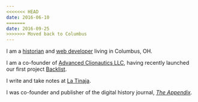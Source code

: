 ```yaml
---
<<<<<<< HEAD
date: 2016-06-10
=======
date: 2016-09-25
>>>>>>> Moved back to Columbus
---
```


I am a [historian](http://tinaja.computer/2014/10/28/abstract-making-the-ocean.html) and [web developer](http://foamgarden.com) living in Columbus, OH.

I am a co-founder of [Advanced Clionautics LLC](http://clionautics.co), having recently launched our first project [Backlist](http://backlist.cc).

I write and take notes at [La Tinaja](http://tinaja.computer).

I was co-founder and publisher of the digital history journal, [_The Appendix_](http://theappendix.net).
